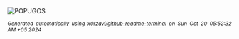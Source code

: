 <div align="justify">
<picture>
    <source media="(prefers-color-scheme: dark)" srcset="https://i.ibb.co/71XzZxy/output-gif.gif">
    <source media="(prefers-color-scheme: light)" srcset="https://i.ibb.co/71XzZxy/output-gif.gif">
    <img alt="POPUGOS" src="https://i.ibb.co/71XzZxy/output-gif.gif">
</picture>

<sub><i>Generated automatically using [x0rzavi/github-readme-terminal](https://github.com/x0rzavi/github-readme-terminal) on Sun Oct 20 05:52:32 AM +05 2024</i></sub>
</div>